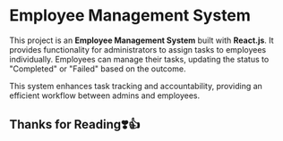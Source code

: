 # Employee Management System

This project is an **Employee Management System** built with **React.js**. It provides functionality for administrators to assign tasks to employees individually. Employees can manage their tasks, updating the status to "Completed" or "Failed" based on the outcome. 

This system enhances task tracking and accountability, providing an efficient workflow between admins and employees.


## Thanks for Reading❣️👍